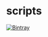 # scripts

[ ![Bintray](https://img.shields.io/bintray/v/asciidoctor/maven/asciidoctorj.svg) ](https://bintray.com/itamarb/maven/include/_latestVersion)
